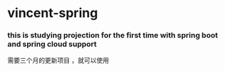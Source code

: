 # vincent-spring
### this is studying projection for the first time with  spring boot and spring  cloud support
需要三个月的更新项目 ，就可以使用